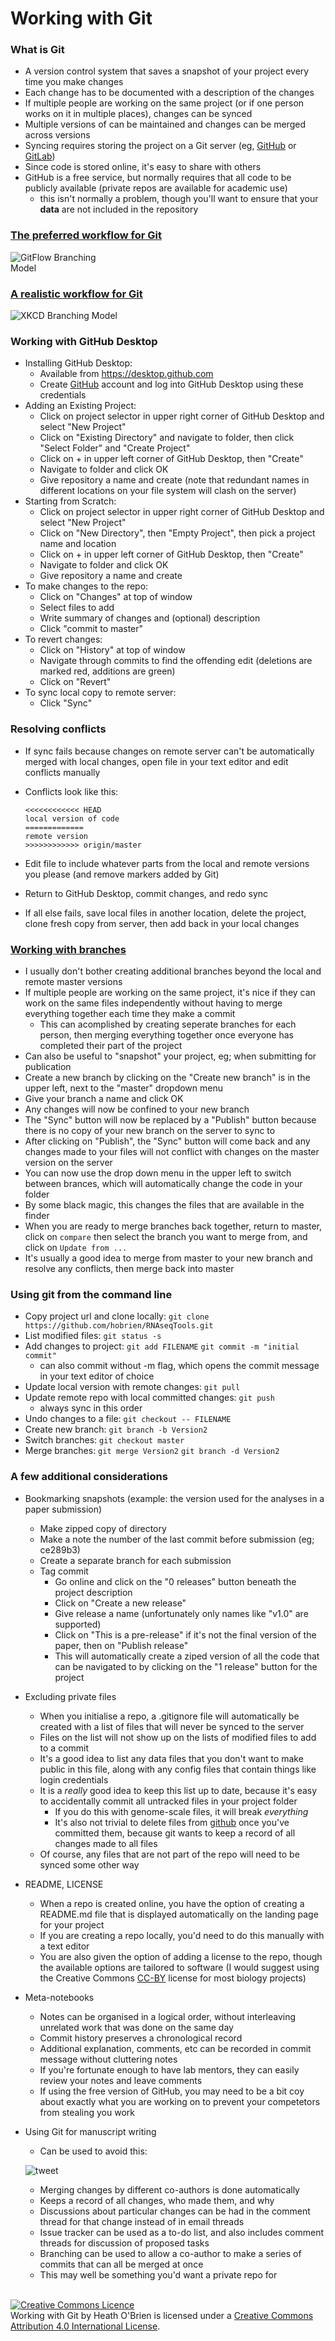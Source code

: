# Working with Git
### What is Git
- A version control system that saves a snapshot of your project every time you make changes
- Each change has to be documented with a description of the changes
- If multiple people are working on the same project (or if one person works on it in multiple places), changes can be synced
- Multiple versions of can be maintained and changes can be merged across versions
- Syncing requires storing the project on a Git server (eg, [GitHub](https://github.com/) or [GitLab](https://about.gitlab.com/))
- Since code is stored online, it's easy to share with others
- GitHub is a free service, but normally requires that all code to be publicly available (private repos are available for academic use)
    - this isn't normally a problem, though you'll want to ensure that your **data** are not included in the repository

### [The preferred workflow for Git](http://nvie.com/posts/a-successful-git-branching-model)
<div style='width:150px'>

![GitFlow Branching Model](http://nvie.com/img/git-model@2x.png)
</div>

### [A realistic workflow for Git](https://xkcd.com/1597)

![XKCD Branching Model](http://imgs.xkcd.com/comics/git.png)

### Working with GitHub Desktop
- Installing GitHub Desktop:
    - Available from https://desktop.github.com
    - Create [GitHub](github.com) account and log into GitHub Desktop using these credentials
- Adding an Existing Project:
    - Click on project selector in upper right corner of GitHub Desktop and select "New Project"
    - Click on "Existing Directory" and navigate to folder, then click "Select Folder" and "Create Project"
    - Click on + in upper left corner of GitHub Desktop, then "Create"
    - Navigate to folder and click OK
    - Give repository a name and create (note that redundant names in different locations on your file system will clash on the server)
- Starting from Scratch:
    - Click on project selector in upper right corner of GitHub Desktop and select "New Project"
    - Click on "New Directory", then "Empty Project", then pick a project name and location
    - Click on + in upper left corner of GitHub Desktop, then "Create"
    - Navigate to folder and click OK
    - Give repository a name and create
- To make changes to the repo:
    - Click on "Changes" at top of window
    - Select files to add
    - Write summary of changes and (optional) description
    - Click "commit to master"
- To revert changes:
    - Click on "History" at top of window
    - Navigate through commits to find the offending edit (deletions are marked red, additions are green)
    - Click on "Revert"
- To sync local copy to remote server:
    - Click "Sync"

### Resolving conflicts
- If sync fails because changes on remote server can't be automatically merged with local changes, open file in your text editor and edit conflicts manually
- Conflicts look like this:

    ```
    <<<<<<<<<<<< HEAD
    local version of code
    =============
    remote version
    >>>>>>>>>>>> origin/master
    ```

- Edit file to include whatever parts from the local and remote versions you please (and remove markers added by Git)
- Return to GitHub Desktop, commit changes, and redo sync
- If all else fails, save local files in another location, delete the project, clone fresh copy from server, then add back in your local changes
    
### [Working with branches](https://git-scm.com/book/en/v2/Git-Branching-Basic-Branching-and-Merging)
- I usually don't bother creating additional branches beyond the local and remote master versions
- If multiple people are working on the same project, it's nice if they can work on the same files independently without having to merge everything together each time they make a commit
    - This can acomplished by creating seperate branches for each person, then merging everything together once everyone has completed their part of the project
- Can also be useful to "snapshot" your project, eg; when submitting for publication
- Create a new branch by clicking on the "Create new branch" is in the upper left, next to the "master" dropdown menu
- Give your branch a name and click OK
- Any changes will now be confined to your new branch
- The "Sync" button will now be replaced by a "Publish" button because there is no copy of your new branch on the server to sync to
- After clicking on "Publish", the "Sync" button will come back and any changes made to your files will not conflict with changes on the master version on the server
- You can now use the drop down menu in the upper left to switch between brances, which will automatically change the code in your folder
- By some black magic, this changes the files that are available in the finder
- When you are ready to merge branches back together, return to master, click on ```compare``` then select the branch you want to merge from, and click on ```Update from ...```
- It's usually a good idea to merge from master to your new branch and resolve any conflicts, then merge back into master

### Using git from the command line 
- Copy project url and clone locally:
    ```git clone https://github.com/hobrien/RNAseqTools.git```
- List modified files:
    ```git status -s```
- Add changes to project:
    ```git add FILENAME```
    ```git commit -m "initial commit"```
    - can also commit without -m flag, which opens the commit message in your text editor of choice
- Update local version with remote changes:
    ```git pull```
- Update remote repo with local committed changes:
    ```git push```
    - always sync in this order
- Undo changes to a file:
    ```git checkout -- FILENAME```
- Create new branch:
    ```git branch -b Version2```
- Switch branches:
    ```git checkout master```
- Merge branches:
    ```git merge Version2```
    ```git branch -d Version2```

### A few additional considerations
- Bookmarking snapshots (example: the version used for the analyses in a paper submission)
    - Make zipped copy of directory
    - Make a note the number of the last commit before submission (eg; ce289b3)
    - Create a separate branch for each submission
    - Tag commit
        - Go online and click on the "0 releases" button beneath the project description
        - Click on "Create a new release"
        - Give release a name (unfortunately only names like "v1.0" are supported)
        - Click on "This is a pre-release" if it's not the final version of the paper, then on "Publish release"
        - This will automatically create a ziped version of all the code that can be navigated to by clicking on the "1 release" button for the project
- Excluding private files
    - When you initialise a repo, a .gitignore file will automatically be created with a list of files that will never be synced to the server
    - Files on the list will not show up on the lists of modified files to add to a commit
    - It's a good idea to list any data files that you don't want to make public in this file, along with any config files that contain things like login credentials
    - It is a *really* good idea to keep this list up to date, because it's easy to accidentally commit all untracked files in your project folder
        - If you do this with genome-scale files, it will break *everything*
        - It's also not trivial to delete files from [github](github.com) once you've committed them, because git wants to keep a record of all changes made to all files
    - Of course, any files that are not part of the repo will need to be synced some other way
- README, LICENSE
    - When a repo is created online, you have the option of creating a README.md file that is displayed automatically on the landing page for your project
    - If you are creating a repo locally, you'd need to do this manually with a text editor
    - You are also given the option of adding a license to the repo, though the available options are tailored to software (I would suggest using the Creative Commons [CC-BY](https://creativecommons.org/licenses/by/2.0/uk/legalcode) license for most biology projects)
- Meta-notebooks
    - Notes can be organised in a logical order, without interleaving unrelated work that was done on the same day
    - Commit history preserves a chronological record
    - Additional explanation, comments, etc can be recorded in commit message without cluttering notes
    - If you're fortunate enough to have lab mentors, they can easily review your notes and leave comments
    - If using the free version of GitHub, you may need to be a bit coy about exactly what you are working on to prevent your competetors from stealing you work
- Using Git for manuscript writing
    - Can be used to avoid this:
    
    ![tweet](https://raw.githubusercontent.com/MixedModels/LearningMLwinN/master/ScreenShots/tweet.png)
    - Merging changes by different co-authors is done automatically
    - Keeps a record of all changes, who made them, and why
    - Discussions about particular changes can be had in the comment thread for that change instead of in email threads
    - Issue tracker can be used as a to-do list, and also includes comment threads for discussion of proposed tasks
    - Branching can be used to allow a co-author to make a series of commits that can all be merged at once
    - This may well be something you'd want a private repo for

<br>
<a rel="license" href="http://creativecommons.org/licenses/by/4.0/"><img alt="Creative Commons Licence" style="border-width:0" src="https://i.creativecommons.org/l/by/4.0/88x31.png" /></a><br /><span xmlns:dct="http://purl.org/dc/terms/" href="http://purl.org/dc/dcmitype/Text" property="dct:title" rel="dct:type">Working with Git</span> by <span xmlns:cc="http://creativecommons.org/ns#" property="cc:attributionName">Heath O'Brien</span> is licensed under a <a rel="license" href="http://creativecommons.org/licenses/by/4.0/">Creative Commons Attribution 4.0 International License</a>.